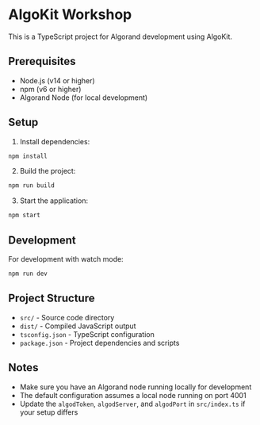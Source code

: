 # AlgoKit Workshop

This is a TypeScript project for Algorand development using AlgoKit.

## Prerequisites

- Node.js (v14 or higher)
- npm (v6 or higher)
- Algorand Node (for local development)

## Setup

1. Install dependencies:
```bash
npm install
```

2. Build the project:
```bash
npm run build
```

3. Start the application:
```bash
npm start
```

## Development

For development with watch mode:
```bash
npm run dev
```

## Project Structure

- `src/` - Source code directory
- `dist/` - Compiled JavaScript output
- `tsconfig.json` - TypeScript configuration
- `package.json` - Project dependencies and scripts

## Notes

- Make sure you have an Algorand node running locally for development
- The default configuration assumes a local node running on port 4001
- Update the `algodToken`, `algodServer`, and `algodPort` in `src/index.ts` if your setup differs 